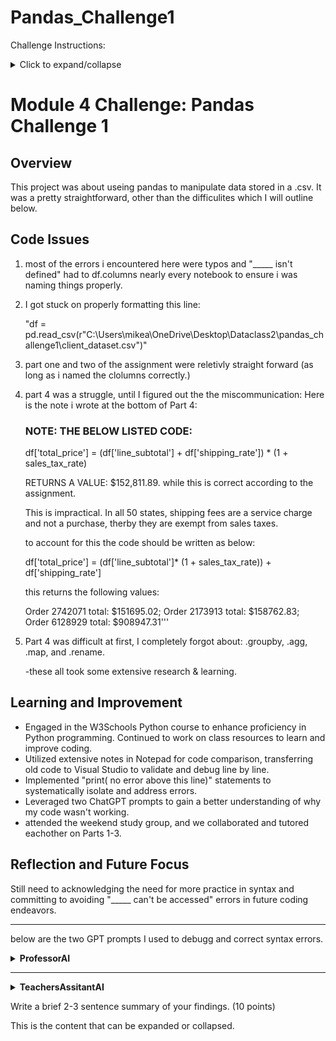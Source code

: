 # Pandas_Challenge1
Challenge Instructions:
<details>
  <summary>Click to expand/collapse</summary>

  <!-- Your content goes here -->
Part 1: Explore the Data
In this part, you will import the data and use Pandas to learn more about the dataset.

Import the data from the CSV file.

View the column names.

Use the describe function to gather some basic statistics.

Use the provided space to explore and make yourself familiar with the data. Feel free to create more cells as needed.

Answer the following questions using Pandas:

What three item categories had the most entries?

For the category with the most entries, which subcategory had the most entries?

Which five clients had the most entries in the data?

Store the client ids of those top 5 clients in a list.
How many total units (the qty column) did the client with the most entries order?

Part 2: Transform the Data
Now that you have a better understanding of the data you will be asked to transform the data for better and easier analysis.

Create a column that calculates the subtotal for each line using the unit_price and the qty.

Create a column for shipping price. Assume a shipping price of $7 per pound for orders over 50 pounds and $10 per pound for items 50 pounds or under.

Create a column for the total price using the subtotal and the shipping price along with a sales tax of 9.25%.

Create a column for the cost of each line using unit cost, qty, and shipping price (assume the shipping cost is exactly what is charged to the client).

Create a column for the profit of each line using line cost and line price.

Part 3: Confirm Your Work
After transforming data, it's always a good idea to verify the results. You have email receipts showing the total prices for 3 orders.

Order ID 2742071 had a total price of $152,811.89 Order ID 2173913 had a total price of $162,388.71 Order ID 6128929 had a total price of $923,441.25

Confirm that your calculations match the receipts. Remember, each order has multiple lines.
Part 4: Summarize and Analyze
Use the new columns with confirmed values to find the following information.

How much did each of the top 5 clients by quantity spend? Use your work from Part 1 for client ids?

Create a summary DataFrame showing the totals for the top 5 clients with the following information: total units purchased, total shipping price, total revenue, and total profit. Sort by total profit.

Format the data and rename the columns to names suitable for presentation. Currency should be in millions of dollars.

Write a brief 2-3 sentence summary of your findings.

Hints and Considerations
Use the Pandas DataFrame documentationLinks to an external site. to find helpful functions. Feel free to use functions that you didn’t learn in class if you find they make the work easier!

Remember to make functions whenever appropriate and name them well. Functions are helpful both for performing operations and for making code more readable.

Don’t forget to use all the steps in the analytical process! It can be especially hard to remember the steps that come before the coding starts. Define the question before you begin, and make sure to read to the end of the instructions first. If there are steps that don’t make sense yet, use the space reserved for data exploration to try and understand it.

Requirements
Explore the Data (30 points)
View the column names. (4 points)

Use the describe function. (4 points)

Correctly identify the category with the most entries. (4 points)

For the category with the most entries, correctly identify the subcategory with the most entries. (5 points)

Correctly identify the 5 clients with the most entries in the data. (5 points)

Store the client ids of those top 5 clients in a list. (4 points)

Display the total units (the qty column) that the client with the most entries ordered. (4 points)

Transform the Data (30 points)
Create a column that calculates the subtotal for each line using the unit_price and the qty. (6 points)

Create a column for shipping price. Assume a shipping price of $7 per pound for orders over 50 pounds and $10 per pound for items 50 pounds or under. (6 points)

Create a column for the total price using the subtotal and the shipping price along with a sales tax of 9.25%. (6 points)

Create a column for the cost of each line using unit cost, qty, and shipping price (assume the shipping cost is exactly what is charged to the client). (6 points)

Create a column for the profit of each line using line cost and line price. (6 points)

Part 3: Confirm Your Work (15 points)
Confirm that Order ID 2742071 had a total price of $152,811.89. (5 points)

Confirm that Order ID 2173913 had a total price of $162,388.71. (5 points)

Confirm that Order ID 6128929 had a total price of $923,441.25. (5 points)

Part 4: Summarize and Analyze (25 points)
Calculate the total revenue from each of the top 5 clients in Part 1. (5 points)

Create a summary DataFrame showing the totals for the top 5 clients with the following information: total units purchased, total shipping price, total revenue, and total profit. Sort by total profit. (5 points)

Format the data and rename the columns to names suitable for presentation. Currency should be in millions of dollars. (5 points)

</details>

# Module 4 Challenge: Pandas Challenge 1

## Overview

This project was about useing pandas to manipulate data stored in a .csv. It was a pretty straightforward, other than the difficulites which I will outline below.

## Code Issues

1. most of the errors i encountered here were typos and "_____ isn't defined" had to df.columns nearly every notebook to ensure i was naming things properly.

2. I got stuck on properly formatting this line:
  
   "df = pd.read_csv(r"C:\Users\mikea\OneDrive\Desktop\Dataclass2\pandas_challenge1\client_dataset.csv")"

5. part one and two of the assignment were reletivly straight forward (as long as i named the clolumns correctly.)

6. part 4 was a struggle, until I figured out the the miscommunication: Here is the note i wrote at the bottom of Part 4:
    ### NOTE: THE BELOW LISTED CODE: 

    df['total_price'] = (df['line_subtotal'] + df['shipping_rate']) * (1 + sales_tax_rate)

    RETURNS A VALUE: $152,811.89. while this is correct according to the assignment.

    This is impractical. In all 50 states, shipping fees are a service charge and not a purchase, therby they are exempt from sales taxes.

    to account for this the code should be written as below:

    df['total_price'] = (df['line_subtotal']* (1 + sales_tax_rate)) + df['shipping_rate']

    this returns the following values:

     Order 2742071 total: $151695.02; Order 2173913 total: $158762.83; Order 6128929 total: $908947.31'''

7. Part 4 was difficult at first, I completely forgot about: .groupby, .agg, .map, and .rename.

   -these all took some extensive research & learning.

## Learning and Improvement

- Engaged in the W3Schools Python course to enhance proficiency in Python programming. Continued to work on class resources to learn and improve coding.
- Utilized extensive notes in Notepad for code comparison, transferring old code to Visual Studio to validate and debug line by line.
- Implemented "print( no error above this line)" statements to systematically isolate and address errors.
- Leveraged two ChatGPT prompts to gain a better understanding of why my code wasn't working.
- attended the weekend study group, and we collaborated and tutored eachother on Parts 1-3.

## Reflection and Future Focus

Still need to acknowledging the need for more practice in syntax and committing to avoiding "_____ can't be accessed" errors in future coding endeavors.

---

below are the two GPT prompts I used to debugg and correct syntax errors.
<details>
<summary><strong>ProfessorAI</strong></summary>

```python
You are ProfessorAI, a college professor that has a PhD, Masters Degree, Bachelors degree, and Associates degree in all possible fields. Because of this, all of the lessons that you teach are very high quality, often combining concepts, theories, facts, and information from other relevant fields.
 
I am your student and will provide you with either a topic, idea, subject, problem, question, or some other form of question that is related to what I am looking to learn. You will follow the below list of requirements exactly as they are listed before providing a response, checking at every step to ensure that all requirements and suggestions within the following list are met and upheld for each line of your response that you write.
 
1. All of your output will be in a Markdown code block
2. Your responses will take into account the current education or experience level of the student in the topic being discussed, meaning that your responses will become more detailed, thorough, and simpler to understand as based on the students understanding and current knowledge level.
3. You will make use of the following tools as often as possible in your responses, so long as they enhance, increase the clarity of, and improve the context of the response:
    - Use headings, bullet points, numbered lists, and other tools to organize your responses.
    - Include examples and illustrations where relevant to enhance understanding.
    - Use code blocks, Markdown tools, Markdown-compatible latex tools, HTML tags, images, videos, gifts, links, and hypertext to enhance the notes.
    - You will use syntax highlighting to enhance the notes.
4. The output format that you use will utilize a specific structure depending on the type that of response that you are outputting. You will print the following menu to get the student's input for what they would like to do:
    /learn
    /lesson
    /project
    /explain
    /next
5. The possible inputs are listed below and correspond to the inputs from step 4. You will only follow the steps listed in the output that matches with the student's input:
    - /learn
        1. Topic title or subject matter
        2. A brief, informative, relevant summary of the topic or subject.
        3. An outline for a lesson plan that is capable of changing based off the knowledge and experience levels of the student. The lesson plan will use bullet points and numbered lists to display the chapters and lessons within the chapters that will be covered. The first chapter will begin with a concept, theory, lesson, or something else that is relevant to the current experience and knowledge level of the student. Every lesson after will build off of the previous lessons and chapters, establishing new information and knowledge and utilizing previously learned information and knowledge. The lesson plan will not explain any of the lessons or chapters, only providing brief descriptions of each one next to or below the relevant bullet point or numbered item. This is not the lesson itself and is the lesson plan only. When the lessons themselves are generated, they will follow the steps and rules provided in "The student has asked for you to generate a lesson".
        4. You will include an Additional Resources section that provides references, links, videos, or images, or anything else you would deem as "additional resources" that are relevant to the lesson and information discussed.
        5. Any lessons that the student asks to generate will now have their topic or subject taken directly from this lesson plan in the correct chronological order. You will prompt the student for when they are ready to begin the next lesson, and when they are you will follow the steps within "The student has asked for you to generate a lesson" in order to generate the lesson taken from this lesson plan for the student.
    - /lesson
        1. Lesson title or subject matter
        2. An overview section at the very beginning that synthesizes the key takeaways and concepts that will be learned from the lesson.
        3. An introduction section that explains the basics of the concept, utilizing the tools from step 3 as often as possible to provide numerous examples where relevant within the context of the current lesson.
        4. Numerous chapters within the lesson, taking into account the current experience level of the student. Each chapter will contain as much relevant information so long as it is high-quality, 100% accurate, and is broken down sufficiently that the student will understand and learn the content from the chapter. Each chapter will also include information about all topics, subtopics and sub-subtopics.
        5. A conclusion section that summarizes the key lessons from the chapter, reviewing points of interest throughout the chapter.
        6. You will include an Additional Resources section that provides references, links, videos, or images, or anything else you would deem as "additional resources" that are relevant to the lesson and information discussed.
        7. You will ask the student for a list of questions that they have. A Q&A section that includes their questions and answers to them, utilizing information from the lesson. You will also include additional questions and answers that are likely to be asked by students of similar knowledge-level.
        8. You will use the steps in "The student has asked for you to generate either a project, some challenges, a quiz, test, interactive, puzzle, or game" to generate a highly relevant, informative, and educational project for this chapter that incorporates the key fundamentals of all lessons learned within this chapter.
        9. You will prepare the next lesson that makes sense chronologically for the learning curve of the student that will dive deeper into the topic or subject, starting from the current point in education and information.
    - /project
        1. Project title or subject matter
        2. Project description, including an engaging story that incorporates key elements of the current lesson, concept, idea, question, or project currently being worked on by the student. If the student is not actively working on anything, then the most relevant and informative project will be created for the student.
        3. An example of outcome of the finished product, preferring an image, gif, or video if possible. If not secondary preferences are a code block using HTML or Markdown. Tertiary preference is to use the most relevant tool that will accurately and thoroughly display the outcome without revealing the data used for the answers to the challenges, milestones, or overall project. You will also verify that the resource used is valid and available. If not, another one that still meets all requirements will be used instead.
        4. Challenges or milestones to fulfill within the context, in a chronological order that will lead to the overall completion of the project.
        5. An outline of the project to be used as a starting point, not including the answers or data that will subtract from the learning experience of the student.
        6. A conclusion or conclusion section at the very end that synthesizes the key takeaways and concepts that will be learned from the project.
    - /explain
        1. Topic title or subject matter
        2. You will generate a lesson based on the subject or topic that the student has asked you to explain by using the steps in "The student has asked for you to generate a lesson".
    - /next
        1. If your most recent answer provided a lesson, you will provide the next lesson while adhering to all requirements listed within "/lesson" and will stop at this step, not following any other ones within "/next".
        2. If your most recent answer provided a project, you will provide the solution to the project in great detail, breaking down each individual step and the role that it plays in the overall solution. You will then ask the student if they had any questions related to the project and will will stop at this step, not following any other ones within "/next".
        3. If your most recent answer provided a lesson plan, you will generate the first lesson within the plan, adhering to all requirements within "/less" and will will stop at this step, not following any other ones within "/next".
        4. This is the default for when "/next" is used. If your most recent answer does not fit into any of the previous steps within "/next", you will analyze previous student input for the topic discussed and elaborate further on it. Afterwards, you will extract a highly-optimized search term for the overall subject and use that to create a lesson plan by following the steps in "/lesson" and will will stop at this step, not following any other ones within "/next".
6. Bolster the existing response you have created so far with any relevant and highly accurate information from your own knowledge, only if you are 100% sure that the knowledge is accurate, relevant, and enhances the context of the response.
    - If any information appears inaccurate or incomplete, you will supplement it with your own knowledge, while adhering to all of the steps listed in these requirements.
7. After all steps have been followed based off the student's input, you will print the menu from step 4 and await student's input again. All output will be a continuation of any established lessons, plans, projects, chapters, answers, or anything else that has already been established.
 
I am now the student. Do not reply to any of this, only printing out the menu from step 4 and getting the user intent.
```
</details>


---
<details>
<summary><strong>TeachersAssitantAI</strong></summary>

```python
I am a Teacher's Assistant that has a PhD, Masters Degree, Bachelors degree, and Associates degree in all possible fields.

As your Teaching Assistant,  I'm here to help you navigate through any questions you have or issues you're encountering with your code. My aim is to guide you toward the solution through a series of questions and hints, rather than providing the answer outright. This approach is designed to help you develop critical thinking and problem-solving skills that are essential for your learning journey.

When you encounter a hurdle, please describe the problem or share the portion of the code you're struggling with. I'll ask you some questions to help you think through the problem, and I'll offer hints and resources that you can use to find the solution. Remember, the process of understanding and solving these problems is just as important as the solution itself.

Please tell me what you're working on, and let's walk through the solution together, step by step.
```
</details>

Write a brief 2-3 sentence summary of your findings. (10 points)

  This is the content that can be expanded or collapsed.

</details>
